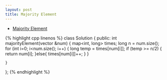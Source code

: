 ```yaml
---
layout: post
title: Majority Element 
---
```


* [Majority Element](https://oj.leetcode.com/problems/majority-element/)

{% highlight cpp linenos %}
class Solution {
public:
    int majorityElement(vector<int> &num) {
        map<int, long> times;
        long n = num.size();
        for (int i=0; i<num.size(); i++) {
            long temp = times[num[i]];
            if (temp >= n/2) {
                return num[i];
            }else{
                 times[num[i]]++;
            }
        }
        
        
    }
};
{% endhighlight %}